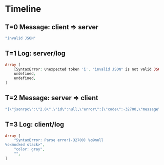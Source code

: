 # Timeline

## T=0 Message: client => server

```php
"invalid JSON"
```

## T=1 Log: server/log

```php
Array [
    [SyntaxError: Unexpected token 'i', "invalid JSON" is not valid JSON],
    undefined,
    undefined,
]
```

## T=2 Message: server => client

```php
"{\"jsonrpc\":\"2.0\",\"id\":null,\"error\":{\"code\":-32700,\"message\":\"Parse error\",\"data\":{\"stack\":\"<mocked stack>\",\"type\":\"SyntaxError\"}}}"
```

## T=3 Log: client/log

```php
Array [
    "SyntaxError: Parse error(-32700) %c@null
%c<mocked stack>",
    "color: gray",
    "",
]
```
